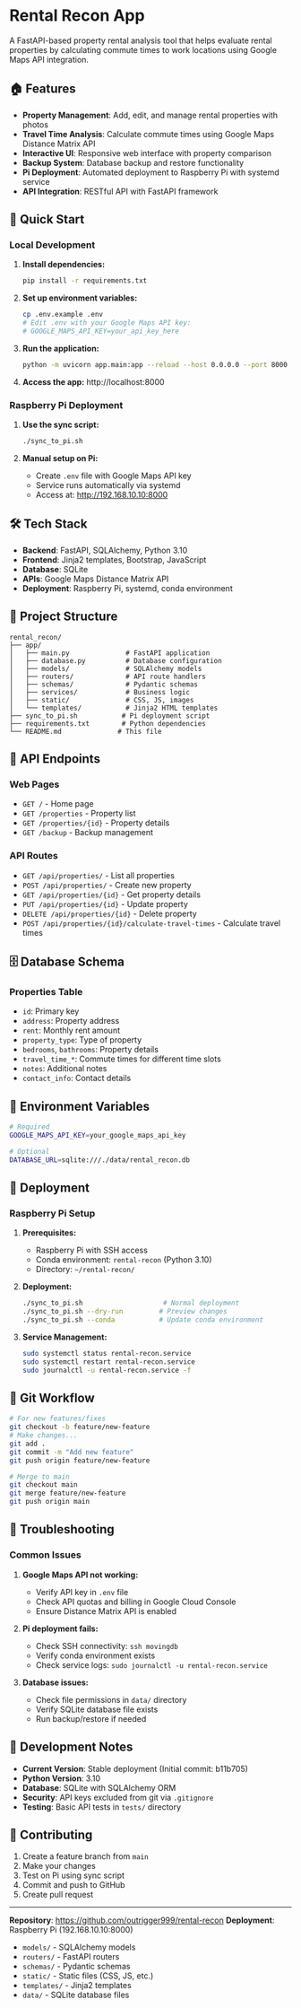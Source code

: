 # Rental Recon App

A FastAPI-based property rental analysis tool that helps evaluate rental properties by calculating commute times to work locations using Google Maps API integration.

## 🏠 Features

- **Property Management**: Add, edit, and manage rental properties with photos
- **Travel Time Analysis**: Calculate commute times using Google Maps Distance Matrix API
- **Interactive UI**: Responsive web interface with property comparison
- **Backup System**: Database backup and restore functionality
- **Pi Deployment**: Automated deployment to Raspberry Pi with systemd service
- **API Integration**: RESTful API with FastAPI framework

## 🚀 Quick Start

### Local Development

1. **Install dependencies:**
   ```bash
   pip install -r requirements.txt
   ```

2. **Set up environment variables:**
   ```bash
   cp .env.example .env
   # Edit .env with your Google Maps API key:
   # GOOGLE_MAPS_API_KEY=your_api_key_here
   ```

3. **Run the application:**
   ```bash
   python -m uvicorn app.main:app --reload --host 0.0.0.0 --port 8000
   ```

4. **Access the app:** http://localhost:8000

### Raspberry Pi Deployment

1. **Use the sync script:**
   ```bash
   ./sync_to_pi.sh
   ```

2. **Manual setup on Pi:**
   - Create `.env` file with Google Maps API key
   - Service runs automatically via systemd
   - Access at: http://192.168.10.10:8000

## 🛠 Tech Stack

- **Backend**: FastAPI, SQLAlchemy, Python 3.10
- **Frontend**: Jinja2 templates, Bootstrap, JavaScript
- **Database**: SQLite
- **APIs**: Google Maps Distance Matrix API
- **Deployment**: Raspberry Pi, systemd, conda environment

## 📁 Project Structure

```
rental_recon/
├── app/
│   ├── main.py              # FastAPI application
│   ├── database.py          # Database configuration
│   ├── models/              # SQLAlchemy models
│   ├── routers/             # API route handlers
│   ├── schemas/             # Pydantic schemas
│   ├── services/            # Business logic
│   ├── static/              # CSS, JS, images
│   └── templates/           # Jinja2 HTML templates
├── sync_to_pi.sh           # Pi deployment script
├── requirements.txt        # Python dependencies
└── README.md              # This file
```

## 🔧 API Endpoints

### Web Pages
- `GET /` - Home page
- `GET /properties` - Property list
- `GET /properties/{id}` - Property details
- `GET /backup` - Backup management

### API Routes
- `GET /api/properties/` - List all properties
- `POST /api/properties/` - Create new property
- `GET /api/properties/{id}` - Get property details
- `PUT /api/properties/{id}` - Update property
- `DELETE /api/properties/{id}` - Delete property
- `POST /api/properties/{id}/calculate-travel-times` - Calculate travel times

## 🗄 Database Schema

### Properties Table
- `id`: Primary key
- `address`: Property address
- `rent`: Monthly rent amount
- `property_type`: Type of property
- `bedrooms`, `bathrooms`: Property details
- `travel_time_*`: Commute times for different time slots
- `notes`: Additional notes
- `contact_info`: Contact details

## 🔑 Environment Variables

```bash
# Required
GOOGLE_MAPS_API_KEY=your_google_maps_api_key

# Optional
DATABASE_URL=sqlite:///./data/rental_recon.db
```

## 🚀 Deployment

### Raspberry Pi Setup

1. **Prerequisites:**
   - Raspberry Pi with SSH access
   - Conda environment: `rental-recon` (Python 3.10)
   - Directory: `~/rental-recon/`

2. **Deployment:**
   ```bash
   ./sync_to_pi.sh                    # Normal deployment
   ./sync_to_pi.sh --dry-run         # Preview changes
   ./sync_to_pi.sh --conda           # Update conda environment
   ```

3. **Service Management:**
   ```bash
   sudo systemctl status rental-recon.service
   sudo systemctl restart rental-recon.service
   sudo journalctl -u rental-recon.service -f
   ```

## 🔄 Git Workflow

```bash
# For new features/fixes
git checkout -b feature/new-feature
# Make changes...
git add .
git commit -m "Add new feature"
git push origin feature/new-feature

# Merge to main
git checkout main
git merge feature/new-feature
git push origin main
```

## 🐛 Troubleshooting

### Common Issues

1. **Google Maps API not working:**
   - Verify API key in `.env` file
   - Check API quotas and billing in Google Cloud Console
   - Ensure Distance Matrix API is enabled

2. **Pi deployment fails:**
   - Check SSH connectivity: `ssh movingdb`
   - Verify conda environment exists
   - Check service logs: `sudo journalctl -u rental-recon.service`

3. **Database issues:**
   - Check file permissions in `data/` directory
   - Verify SQLite database file exists
   - Run backup/restore if needed

## 📝 Development Notes

- **Current Version**: Stable deployment (Initial commit: b11b705)
- **Python Version**: 3.10
- **Database**: SQLite with SQLAlchemy ORM
- **Security**: API keys excluded from git via `.gitignore`
- **Testing**: Basic API tests in `tests/` directory

## 🤝 Contributing

1. Create a feature branch from `main`
2. Make your changes
3. Test on Pi using sync script
4. Commit and push to GitHub
5. Create pull request

---

**Repository**: https://github.com/outrigger999/rental-recon
**Deployment**: Raspberry Pi (192.168.10.10:8000)
  - `models/` - SQLAlchemy models
  - `routers/` - FastAPI routers
  - `schemas/` - Pydantic schemas
  - `static/` - Static files (CSS, JS, etc.)
  - `templates/` - Jinja2 templates
- `data/` - SQLite database files

